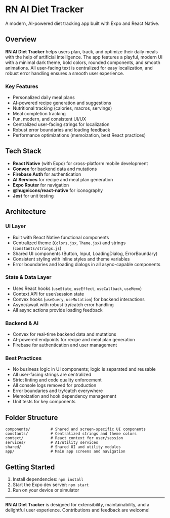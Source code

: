 # RN AI Diet Tracker

A modern, AI-powered diet tracking app built with Expo and React Native.

## Overview

**RN AI Diet Tracker** helps users plan, track, and optimize their daily meals with the help of artificial intelligence. The app features a playful, modern UI with a minimal dark theme, bold colors, rounded components, and smooth animations. All user-facing text is centralized for easy localization, and robust error handling ensures a smooth user experience.

### Key Features
- Personalized daily meal plans
- AI-powered recipe generation and suggestions
- Nutritional tracking (calories, macros, servings)
- Meal completion tracking
- Fun, modern, and consistent UI/UX
- Centralized user-facing strings for localization
- Robust error boundaries and loading feedback
- Performance optimizations (memoization, best React practices)

## Tech Stack
- **React Native** (with Expo) for cross-platform mobile development
- **Convex** for backend data and mutations
- **Firebase Auth** for authentication
- **AI Services** for recipe and meal plan generation
- **Expo Router** for navigation
- **@hugeicons/react-native** for iconography
- **Jest** for unit testing

## Architecture

### UI Layer
- Built with React Native functional components
- Centralized theme (`Colors.jsx`, `Theme.jsx`) and strings (`constants/strings.js`)
- Shared UI components (Button, Input, LoadingDialog, ErrorBoundary)
- Consistent styling with inline styles and theme variables
- Error boundaries and loading dialogs in all async-capable components

### State & Data Layer
- Uses React hooks (`useState`, `useEffect`, `useCallback`, `useMemo`)
- Context API for user/session state
- Convex hooks (`useQuery`, `useMutation`) for backend interactions
- Async/await with robust try/catch error handling
- All async actions provide loading feedback

### Backend & AI
- Convex for real-time backend data and mutations
- AI-powered endpoints for recipe and meal plan generation
- Firebase for authentication and user management

### Best Practices
- No business logic in UI components; logic is separated and reusable
- All user-facing strings are centralized
- Strict linting and code quality enforcement
- All console logs removed for production
- Error boundaries and try/catch everywhere
- Memoization and hook dependency management
- Unit tests for key components

## Folder Structure
```
components/         # Shared and screen-specific UI components
constants/          # Centralized strings and theme colors
context/            # React context for user/session
services/           # AI/utility services
shared/             # Shared UI and utility modules
app/                # Main app screens and navigation
```

## Getting Started
1. Install dependencies: `npm install`
2. Start the Expo dev server: `npm start`
3. Run on your device or simulator

---

**RN AI Diet Tracker** is designed for extensibility, maintainability, and a delightful user experience. Contributions and feedback are welcome!
